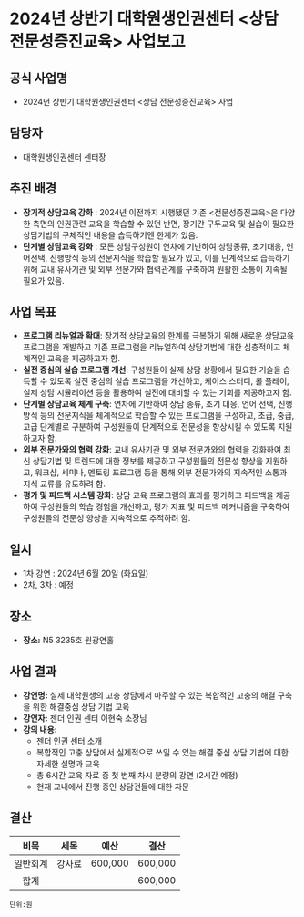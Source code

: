 ﻿
2024년 상반기 대학원생인권센터 <상담 전문성증진교육> 사업보고
===

## 공식 사업명
- 2024년 상반기 대학원생인권센터 <상담 전문성증진교육> 사업

## 담당자
- 대학원생인권센터 센터장

## 추진 배경
-   **장기적 상담교육 강화**  : 2024년 이전까지 시행됐던 기존 <전문성증진교육>은 다양한 측면의 인권관련 교육을 학습할 수 있던 반면, 장기간 구두교육 및 실습이 필요한 상담기법의 구체적인 내용을 습득하기엔 한계가 있음.
-   **단계별 상담교육 강화**  : 모든 상담구성원이 연차에 기반하여 상담종류, 초기대응, 언어선택, 진행방식 등의 전문지식을 학습할 필요가 있고, 이를 단계적으로 습득하기 위해 교내 유사기관 및 외부 전문가와 협력관계를 구축하여 원활한 소통이 지속될 필요가 있음.

## 사업 목표
- **프로그램 리뉴얼과 확대**: 장기적 상담교육의 한계를 극복하기 위해 새로운 상담교육 프로그램을 개발하고 기존 프로그램을 리뉴얼하여 상담기법에 대한 심층적이고 체계적인 교육을 제공하고자 함.
-   **실전 중심의 실습 프로그램 개선**: 구성원들이 실제 상담 상황에서 필요한 기술을 습득할 수 있도록 실전 중심의 실습 프로그램을 개선하고, 케이스 스터디, 롤 플레이, 실제 상담 시뮬레이션 등을 활용하여 실전에 대비할 수 있는 기회를 제공하고자 함.
-   **단계별 상담교육 체계 구축**: 연차에 기반하여 상담 종류, 초기 대응, 언어 선택, 진행 방식 등의 전문지식을 체계적으로 학습할 수 있는 프로그램을 구성하고, 초급, 중급, 고급 단계별로 구분하여 구성원들이 단계적으로 전문성을 향상시킬 수 있도록 지원하고자 함.
-   **외부 전문가와의 협력 강화**: 교내 유사기관 및 외부 전문가와의 협력을 강화하여 최신 상담기법 및 트렌드에 대한 정보를 제공하고 구성원들의 전문성 향상을 지원하고, 워크샵, 세미나, 멘토링 프로그램 등을 통해 외부 전문가와의 지속적인 소통과 지식 교류를 유도하려 함.
-   **평가 및 피드백 시스템 강화**: 상담 교육 프로그램의 효과를 평가하고 피드백을 제공하여 구성원들의 학습 경험을 개선하고, 평가 지표 및 피드백 메커니즘을 구축하여 구성원들의 전문성 향상을 지속적으로 추적하려 함.

## 일시
- 1차 강연 : 2024년 6월 20일 (화요일)
- 2차, 3차 : 예정

## 장소
- **장소:** N5 3235호 원광연홀

## 사업 결과
- **강연명:** 실제 대학원생의 고충 상담에서 마주할 수 있는 복합적인 고충의 해결 구축을 위한 해결중심 상담 기법 교육
-   **강연자:** 젠더 인권 센터 이현숙 소장님
-   **강의 내용:**
    -   젠더 인권 센터 소개
    -   복합적인 고충 상담에서 실제적으로 쓰일 수 있는 해결 중심 상담 기법에 대한 자세한 설명과 교육
    -   총 6시간 교육 자료 중 첫 번째 차시 분량의 강연 (2시간 예정)
    -   현재 교내에서 진행 중인 상담건들에 대한 자문
	
## 결산

|	**비목**	|   **세목**	|	**예산**	|	**결산**	|
|:----------:|:------------:|:--------:|:--------:|
|	일반회계	|	강사료	|	600,000	|	600,000	|
|	합계		|			|		|	600,000	|

	단위:원
